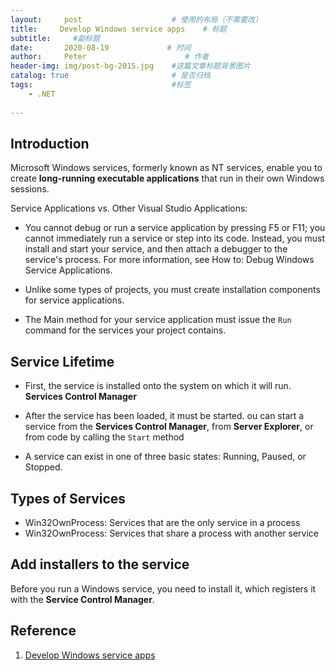```yaml
---
layout:     post                    # 使用的布局（不需要改）
title:     Develop Windows service apps    # 标题 
subtitle:     #副标题
date:       2020-08-19             # 时间
author:     Peter                      # 作者
header-img: img/post-bg-2015.jpg    #这篇文章标题背景图片
catalog: true                       # 是否归档
tags:                               #标签
    - .NET
    
---
```

## Introduction

Microsoft Windows services, formerly known as NT services, enable you to create **long-running executable applications** that run in their own Windows sessions.   

Service Applications vs. Other Visual Studio Applications:  

+ You cannot debug or run a service application by pressing F5 or F11; you cannot immediately run a service or step into its code. Instead, you must install and start your service, and then attach a debugger to the service's process. For more information, see How to: Debug Windows Service Applications.  

+ Unlike some types of projects, you must create installation components for service applications.   

+ The Main method for your service application must issue the `Run` command for the services your project contains.  


## Service Lifetime

+ First, the service is installed onto the system on which it will run. **Services Control Manager**

+ After the service has been loaded, it must be started.  ou can start a service from the **Services Control Manager**, from **Server Explorer**, or from code by calling the `Start` method

+ A service can exist in one of three basic states: Running, Paused, or Stopped.

## Types of Services

+  Win32OwnProcess: Services that are the only service in a process
+  Win32OwnProcess:  Services that share a process with another service

## Add installers to the service

Before you run a Windows service, you need to install it, which registers it with the **Service Control Manager**.  



## Reference

1. [Develop Windows service apps](https://docs.microsoft.com/en-us/dotnet/framework/windows-services/)

